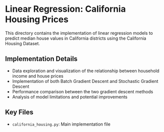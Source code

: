 # Linear Regression: California Housing Prices

This directory contains the implementation of linear regression models to predict median house values in California districts using the California Housing Dataset.

## Implementation Details

- Data exploration and visualization of the relationship between household income and house prices
- Implementation of both Batch Gradient Descent and Stochastic Gradient Descent
- Performance comparison between the two gradient descent methods
- Analysis of model limitations and potential improvements

## Key Files
- `california_housing.py`: Main implementation file